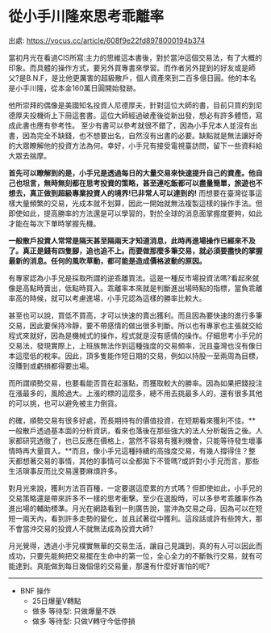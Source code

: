 # 從小手川隆來思考乖離率

出處: https://vocus.cc/article/608f9e22fd8978000194b374

當初月光在看過CIS所寫:主力的思維這本書後，對於當沖這個交易法，有了大概的印象。而具體的操作方式，要另外買專書來學習。而作者另外提到的好友或是師父?是B.N.F，是比他更厲害的超級散戶，個人資產來到二百多億日圓。他的本名是小手川隆，從本金160萬日圓開始發跡。

他所崇拜的偶像是美國知名投資人尼德厚夫，針對這位大師的書，目前只買的到尼德厚夫投機術上下冊這套書。這位大師經過破產後從新出發，想必有許多體悟，寫成此書也應有參考性。 至少有書可以參考就很不錯了，因為小手兄本人並沒有出書，因為完全不缺錢，也不想要出名，自然沒有出書的必要。缺點就是無法讓好奇的大眾瞭解他的投資方法為何。幸好，小手兄有接受電視臺訪問，留下一些資料給大眾去揣摩。

**首先可以瞭解到的是，小手兄是透過每日的大量交易來快速提升自己的資產。他自己也坦言，無時無刻都在思考投資的策略，甚至連吃飯都可以盡量簡單，旅遊也不想去，真正做到超級專業投資人的境界!已非常人可以達到的!** 而想要在臺灣從事這樣大量頻繁的交易，光成本就不划算，因此一開始就無法複製這樣的操作手法。但即使如此，提高勝率的方法還是可以學習的，對於全球的消息面掌握度要夠，如此才能在每次下單時掌握先機。

**一般散戶投資人常常是隔天甚至隔兩天才知道消息，此時再進場操作已經來不及了。真正是錢有四隻腳，追也追不上。而要做那麼多筆交易，就必須要盡快的掌握最新的消息。任何的風吹草動，都可能是造成價格波動的原因。**

有專家認為小手兄是採取所謂的逆乖離買法。這是一種反市場投資法嗎?看起來就像是高點時賣出，低點時買入。乖離率本來就是判斷進出場時點的指標，當負乖離率高的時候，就可以考慮進場，小手兄認為這樣的勝率比較大。

甚至也可以說，買低不買高，才可以快速的賣出獲利。而且因為要快速的進行多筆交易，因此要保持冷靜，要不帶感情的做出很多判斷。所以也有專家也主張就交給程式來就好，因為是機械式的操作，程式就是沒有感情的操作。仔細思考小手兄的交易法，發現實際上，上班族無法作到這種強度的交易頻率，況且臺灣也沒有像日本這麼低的稅率。因此，頂多隻能作短日期的交易，例如以持股一至兩周為目標，沒賺到或虧損都得要出場。

而所謂順勢交易，也要看能否買在起漲點，而獲取較大的勝率。因為如果把錢投注在漲最多的，風險過大。上漲的標的這麼多，總不用去挑最多人的，還有很多其他的可以挑，也可以避免被主力倒貨。

的確，順勢交易有很多好處，而長期持有的價值投資，在短期看來獲利不佳。**一般散戶透過基本面的分析資訊，看來也落後在那些強大的法人分析報告之後。人家都研究透徹了，也已反應在價格上，當然不容易有獲利機會，只能等待發生壞事情時再大量買入。**而且，像小手兄這種持續的高強度交易，有幾人撐得住？整天都想著交易的事情，其他的事情可以全都拋下不管嗎?或許對小手兄而言，那些生活瑣事反而比交易還要麻煩許多。

對月光來說，獲利方法百百種，一定要選這麼累的方式嗎？但即使如此，小手兄的交易策略還是帶來許多不一樣的思考衝擊。至少在選股時，可以多參考乖離率作為進出場的輔助標準。月光在網路看到一則廣告說，當沖為交易之母，因為可以在短短一兩天內，看到許多走勢的變化，並且試著從中獲利。這段話或許有些誇大，那不會當沖交易的投資人不就無法成為投資大師?

月光覺得，透過小手兄樸實無華的交易生活，讓自己見識到，真的有人可以因此而成功，只要先能夠把交易擺在生命中的第一位，全心全力的不斷執行交易，就有可能達到。真能做到每日幾個億的交易量，那還有什麼好害怕的呢?



---

- BNF 操作
  - 25日爆量V轉點
  - 做多 等待型: 只做爆量不跌
  - 做多 等待型: 只做V轉守今低停損